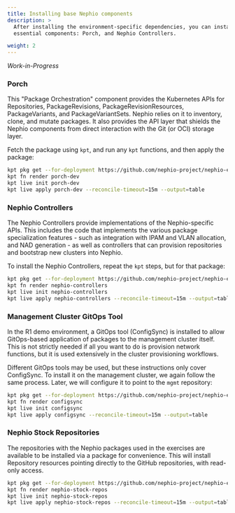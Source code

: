 ```yaml
---
title: Installing base Nephio components
description: >
  After installing the environment-specific dependencies, you can install the base Nephio components. There are two
  essential components: Porch, and Nephio Controllers.

weight: 2
---
```


*Work-in-Progress*

### Porch

This "Package Orchestration" component provides the Kubernetes APIs for
Repositories, PackageRevisions, PackageRevisionResources, PackageVariants, and
PackageVariantSets. Nephio relies on it to inventory, clone, and mutate
packages. It also provides the API layer that shields the Nephio components
from direct interaction with the Git (or OCI) storage layer.

Fetch the package using `kpt`, and run any `kpt` functions, and then apply the
package:

```bash
kpt pkg get --for-deployment https://github.com/nephio-project/nephio-example-packages.git/porch-dev@v1.0.1
kpt fn render porch-dev
kpt live init porch-dev
kpt live apply porch-dev --reconcile-timeout=15m --output=table
```

### Nephio Controllers

The Nephio Controllers provide implementations of the Nephio-specific APIs. This
includes the code that implements the various package specialization features -
such as integration with IPAM and VLAN allocation, and NAD generation - as well
as controllers that can provision repositories and bootstrap new clusters into
Nephio.

To install the Nephio Controllers, repeat the `kpt` steps, but for that package:

```bash
kpt pkg get --for-deployment https://github.com/nephio-project/nephio-example-packages.git/nephio-controllers@v1.0.1
kpt fn render nephio-controllers
kpt live init nephio-controllers
kpt live apply nephio-controllers --reconcile-timeout=15m --output=table
```

### Management Cluster GitOps Tool

In the R1 demo environment, a GitOps tool (ConfigSync) is installed to allow
GitOps-based application of packages to the management cluster itself. This is
not strictly needed if all you want to do is provision network functions, but it
is used extensively in the cluster provisioning workflows.

Different GitOps tools may be used, but these instructions only cover ConfigSync.
To install it on the management cluster, we again follow the same process.
Later, we will configure it to point to the `mgmt` repository:

```bash
kpt pkg get --for-deployment https://github.com/nephio-project/nephio-example-packages.git/configsync@v1.0.1
kpt fn render configsync
kpt live init configsync
kpt live apply configsync --reconcile-timeout=15m --output=table
```

### Nephio Stock Repositories

The repositories with the Nephio packages used in the exercises are available to
be installed via a package for convenience. This will install Repository
resources pointing directly to the GitHub repositories, with read-only access.

```bash
kpt pkg get --for-deployment https://github.com/nephio-project/nephio-example-packages.git/nephio-stock-repos@v1.0.1
kpt fn render nephio-stock-repos
kpt live init nephio-stock-repos
kpt live apply nephio-stock-repos --reconcile-timeout=15m --output=table
```
